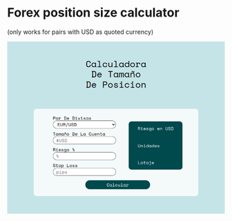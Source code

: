 # Forex position size calculator
(only works for pairs with USD as quoted currency)

![preview](./images/Screenshot_2023-06-14-15-13-41_1366x768.png)
